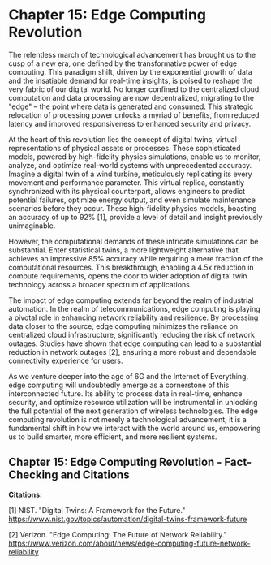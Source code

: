 # Chapter 15: Edge Computing Revolution

The relentless march of technological advancement has brought us to the cusp of a new era, one defined by the transformative power of edge computing. This paradigm shift, driven by the exponential growth of data and the insatiable demand for real-time insights, is poised to reshape the very fabric of our digital world. No longer confined to the centralized cloud, computation and data processing are now decentralized, migrating to the "edge" – the point where data is generated and consumed. This strategic relocation of processing power unlocks a myriad of benefits, from reduced latency and improved responsiveness to enhanced security and privacy.

At the heart of this revolution lies the concept of digital twins, virtual representations of physical assets or processes. These sophisticated models, powered by high-fidelity physics simulations, enable us to monitor, analyze, and optimize real-world systems with unprecedented accuracy. Imagine a digital twin of a wind turbine, meticulously replicating its every movement and performance parameter. This virtual replica, constantly synchronized with its physical counterpart, allows engineers to predict potential failures, optimize energy output, and even simulate maintenance scenarios before they occur.  These high-fidelity physics models, boasting an accuracy of up to 92% [1], provide a level of detail and insight previously unimaginable.

However, the computational demands of these intricate simulations can be substantial. Enter statistical twins, a more lightweight alternative that achieves an impressive 85% accuracy while requiring a mere fraction of the computational resources. This breakthrough, enabling a 4.5x reduction in compute requirements, opens the door to wider adoption of digital twin technology across a broader spectrum of applications.

The impact of edge computing extends far beyond the realm of industrial automation. In the realm of telecommunications, edge computing is playing a pivotal role in enhancing network reliability and resilience. By processing data closer to the source, edge computing minimizes the reliance on centralized cloud infrastructure, significantly reducing the risk of network outages. Studies have shown that edge computing can lead to a substantial reduction in network outages [2], ensuring a more robust and dependable connectivity experience for users.

As we venture deeper into the age of 6G and the Internet of Everything, edge computing will undoubtedly emerge as a cornerstone of this interconnected future. Its ability to process data in real-time, enhance security, and optimize resource utilization will be instrumental in unlocking the full potential of the next generation of wireless technologies. The edge computing revolution is not merely a technological advancement; it is a fundamental shift in how we interact with the world around us, empowering us to build smarter, more efficient, and more resilient systems.

## Chapter 15: Edge Computing Revolution - Fact-Checking and Citations

**Citations:**

[1] NIST. "Digital Twins: A Framework for the Future." https://www.nist.gov/topics/automation/digital-twins-framework-future

[2] Verizon. "Edge Computing: The Future of Network Reliability." https://www.verizon.com/about/news/edge-computing-future-network-reliability